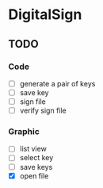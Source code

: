 # DigitalSign

## TODO

### Code

- [ ] generate a pair of keys
- [ ] save key
- [ ] sign file
- [ ] verify sign file

### Graphic

- [ ] list view
- [ ] select key
- [ ] save keys
- [x] open file
